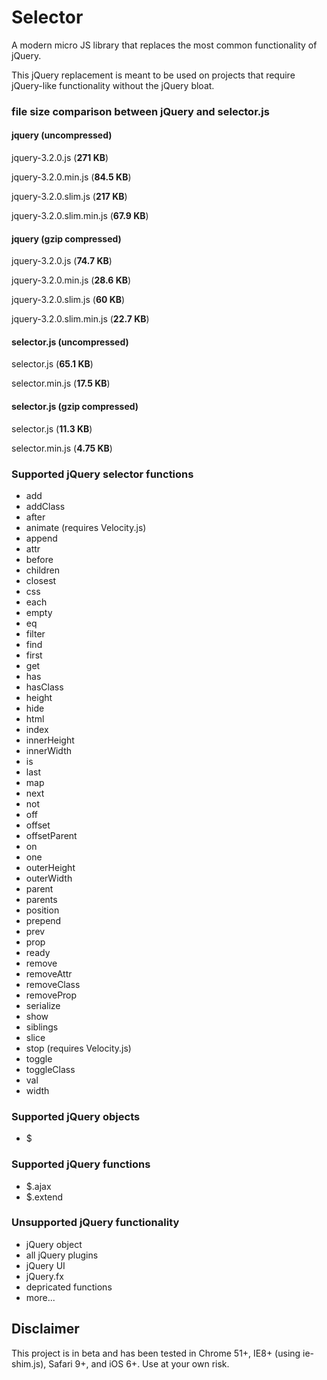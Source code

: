# Selector
A modern micro JS library that replaces the most common functionality of jQuery. 

This jQuery replacement is meant to be used on projects that require jQuery-like functionality without the jQuery bloat.

### file size comparison between jQuery and selector.js

#### jquery (uncompressed)
jquery-3.2.0.js (**271 KB**)

jquery-3.2.0.min.js (**84.5 KB**)

jquery-3.2.0.slim.js (**217 KB**)

jquery-3.2.0.slim.min.js (**67.9 KB**)


#### jquery (gzip compressed)
jquery-3.2.0.js (**74.7 KB**)

jquery-3.2.0.min.js (**28.6 KB**)

jquery-3.2.0.slim.js (**60 KB**)

jquery-3.2.0.slim.min.js (**22.7 KB**)


#### selector.js (uncompressed)
selector.js (**65.1 KB**)

selector.min.js (**17.5 KB**)


#### selector.js (gzip compressed)
selector.js (**11.3 KB**)

selector.min.js (**4.75 KB**)


### Supported jQuery selector functions
* add
* addClass
* after
* animate (requires Velocity.js)
* append
* attr
* before
* children
* closest
* css
* each
* empty
* eq
* filter
* find
* first
* get
* has
* hasClass
* height
* hide
* html
* index
* innerHeight
* innerWidth
* is
* last
* map
* next
* not
* off
* offset
* offsetParent
* on
* one
* outerHeight
* outerWidth
* parent
* parents
* position
* prepend
* prev
* prop
* ready
* remove
* removeAttr
* removeClass
* removeProp
* serialize
* show
* siblings
* slice
* stop (requires Velocity.js)
* toggle
* toggleClass
* val
* width

### Supported jQuery objects
* $

### Supported jQuery functions
* $.ajax
* $.extend

### Unsupported jQuery functionality
* jQuery object
* all jQuery plugins
* jQuery UI
* jQuery.fx
* depricated functions
* more...


## Disclaimer
This project is in beta and has been tested in Chrome 51+, IE8+ (using ie-shim.js), Safari 9+, and iOS 6+. Use at your own risk. 
